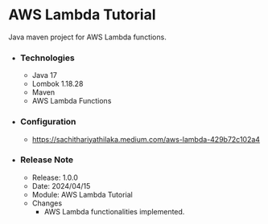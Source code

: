 # AWS Lambda Tutorial
Java maven project for AWS Lambda functions.

* ### Technologies
  * Java 17
  * Lombok 1.18.28
  * Maven
  * AWS Lambda Functions
  
* ### Configuration
  * https://sachithariyathilaka.medium.com/aws-lambda-429b72c102a4

* ### Release Note

    * Release: 1.0.0
    * Date: 2024/04/15
    * Module: AWS Lambda Tutorial
    * Changes
        * AWS Lambda functionalities implemented.
